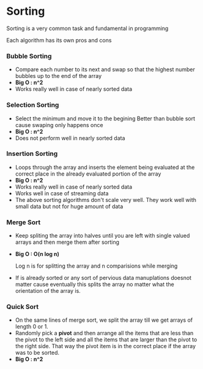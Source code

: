 # Sorting
Sorting is a very common task and fundamental in programming 

Each algorithm has its own pros and cons


### Bubble Sorting
+ Compare each number to its next and swap so that the highest number bubbles up to the end of the array
+ **Big O : n^2**
+ Works really well in case of nearly sorted data 

### Selection Sorting
+ Select the minimum and move it to the begining
Better than bubble sort cause swaping only happens once
+ **Big O : n^2**
+ Does not perform well in nearly sorted data 


### Insertion Sorting    
+ Loops through the array and inserts the element  being evaluated at the correct place in the already evaluated portion of the array
+ **Big O : n^2**
+ Works really well in case of nearly sorted data 
+ Works well in case of streaming data 
+ The above sorting algorithms don't scale very well. They work well with small data but not for huge amount of data


###  Merge Sort 
+ Keep spliting the array into halves until you are left with single valued arrays and then merge them after sorting
+ **Big O : O(n log n)**
    
    Log n is for splitting the array and n comparisions while merging
+ If is already sorted or any sort of pervious data manuplations doesnot matter cause eventually this splits the array no matter what the orientation of the array is.

### Quick Sort
+ On the same lines of merge sort, we split the array till we get arrays of length 0 or 1.
+ Randomly pick a **pivot** and then arrange all the items that are less than the pivot to the left side and all the items that are larger than the pivot to the right side. That way the pivot item is in the correct place if the array was to be sorted. 
+ **Big O : n^2**